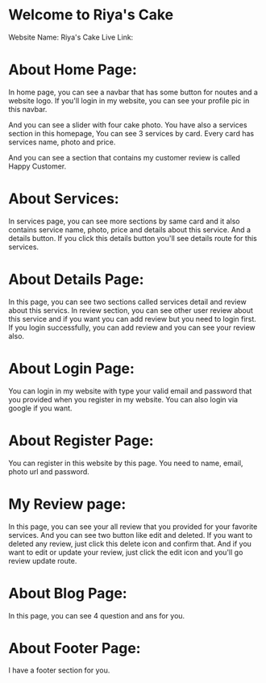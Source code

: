 # Welcome to Riya's Cake

 Website Name: Riya's Cake
 Live Link: 

# About Home Page:
In home page, you can see a navbar that has some button for noutes and a website logo. If you'll login in my website, you can see your profile pic in this navbar.

And you can see a slider with four cake photo. You have also a services section in this homepage, You can see 3 services by card. Every card has services name, photo and price. 

And you can see a section that contains my customer review is  called Happy Customer. 

# About Services:
In services page, you can see more sections by same card and it also contains service name, photo, price and details about this service. And a details button. If you click this details button you'll see details route for this services. 

#  About Details Page:
In this page, you can see two sections called services detail and review about this servics. In review section, you can see other user review about this service and if you want you can add review but you need to login first. If you login successfully, you can add review and you can see your review also. 

# About Login Page:
You can login in my website with type your valid email and password that you provided when you register in my website. You can also login via google if you want.

# About Register Page:
You can register in this website by this page. You need to name, email, photo url and password. 

# My Review page:
In this page, you can see your all review that you provided for your favorite services. And you can see two button like edit and deleted. If you want to deleted any review, just click this delete icon and confirm that. And if you want to edit or update your review, just click the edit icon and you'll go review update route. 

# About Blog Page:
In this page, you can see 4 question and ans for you. 

# About Footer Page:
I have a footer section for you. 

